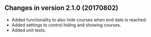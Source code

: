 Changes in version 2.1.0 (20170802)
-----------------------------------
- Added functionality to also hide courses when end date is reached.
- Added settings to control hiding and showing courses.
- Added unit tests.